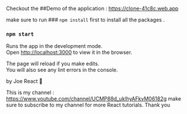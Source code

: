 Checkout the ##Demo of the application : https://clone-41c8c.web.app

make sure to run ### `npm install` first to install all the packages .

### `npm start`

Runs the app in the development mode.<br />
Open [http://localhost:3000](http://localhost:3000) to view it in the browser.

The page will reload if you make edits.<br />
You will also see any lint errors in the console.

by Joe React :rocket: 

This is my channel : https://www.youtube.com/channel/UCMP88d_uklhyAFkvM06182g make sure to subscribe to my channel for more React tutorials. Thank you
